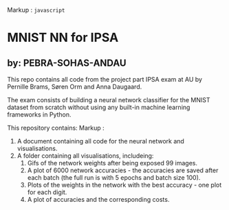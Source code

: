Markup : ```javascript```
         
# MNIST NN for IPSA 
## by: PEBRA-SOHAS-ANDAU
This repo contains all code from the project part IPSA exam at AU by Pernille Brams, Søren Orm and Anna Daugaard. 

The exam consists of building a neural network classifier for the MNIST dataset from scratch without using any built-in machine learning frameworks in Python.

This repository contains:
Markup :
1. A document containing all code for the neural network and visualisations.
2. A folder containing all visualisations, includeing:
      1. Gifs of the network weights after being exposed 99 images.
      2. A plot of 6000 network accuracies - the accuracies are saved after each batch (the full run is with 5 epochs and batch size 100).
      3. Plots of the weights in the network with the best accuracy - one plot for each digit.
      4. A plot of accuracies and the corresponding costs.
